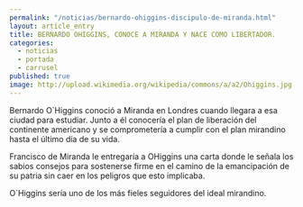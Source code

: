 ```yaml
---
permalink: "/noticias/bernardo-ohiggins-discipulo-de-miranda.html"
layout: article_entry
title: BERNARDO OHIGGINS, CONOCE A MIRANDA Y NACE COMO LIBERTADOR.
categories: 
  - noticias
  - portada
  - carrusel
published: true
image: http://upload.wikimedia.org/wikipedia/commons/a/a2/Ohiggins.jpg
---
```


Bernardo O`Higgins conoció a Miranda en Londres cuando llegara a esa ciudad para estudiar. Junto a él conocería el plan de liberación del continente americano y se comprometería a cumplir con el plan mirandino hasta el último día de su vida.

Francisco de Miranda le entregaría a OHiggins una carta donde le señala los sabios consejos para sostenerse firme en el camino de la emancipación de su patria sin caer en los peligros que esto implicaba.

O´Higgins sería uno de los más fieles seguidores del ideal mirandino.
